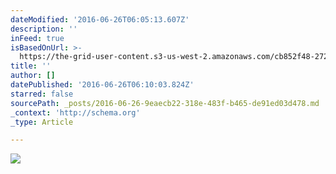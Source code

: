 ```yaml
---
dateModified: '2016-06-26T06:05:13.607Z'
description: ''
inFeed: true
isBasedOnUrl: >-
  https://the-grid-user-content.s3-us-west-2.amazonaws.com/cb852f48-272b-455a-81a9-8f4578df208e.jpg
title: ''
author: []
datePublished: '2016-06-26T06:10:03.824Z'
starred: false
sourcePath: _posts/2016-06-26-9eaecb22-318e-483f-b465-de91ed03d478.md
_context: 'http://schema.org'
_type: Article

---
```

![](https://the-grid-user-content.s3-us-west-2.amazonaws.com/cb852f48-272b-455a-81a9-8f4578df208e.jpg)